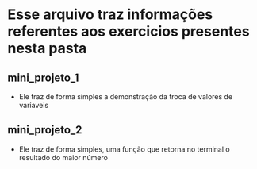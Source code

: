 # Esse arquivo traz informações referentes aos exercicios presentes nesta pasta

## mini_projeto_1

* Ele traz de forma simples a demonstração da troca de valores de variaveis

## mini_projeto_2

* Ele traz de forma simples, uma função que retorna no terminal o resultado do maior número